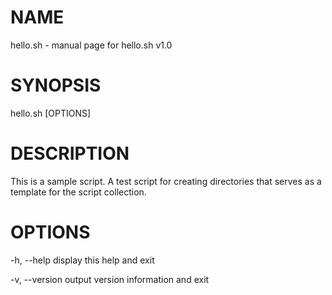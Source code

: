 <!--- This file is auto-generated by `make catalog`. Do not edit manually. -->
# NAME

hello.sh - manual page for hello.sh v1.0

# SYNOPSIS

hello.sh [OPTIONS]

# DESCRIPTION

This  is  a  sample  script.  A test script for creating directories that serves as a template for the
script collection.

# OPTIONS

-h, --help
       display this help and exit

-v, --version
       output version information and exit

